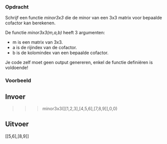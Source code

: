 ### Opdracht
Schrijf een functie *minor3x3* die de minor van een 3x3 matrix voor bepaalde cofactor kan berekenen.

De functie *minor3x3(m,a,b)* heeft 3 argumenten:

- m is een matrix van 3x3.
- a is de rijindex van de cofactor.
- b is de kolomindex van een bepaalde cofactor.

Je code zelf moet geen output genereren, enkel de functie definiëren is voldoende!

### Voorbeeld

## Invoer
>>> minor3x3([[1,2,3],[4,5,6],[7,8,9]],0,0)

## Uitvoer
[[5,6],[8,9]]




